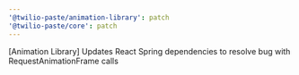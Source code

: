 ```yaml
---
'@twilio-paste/animation-library': patch
'@twilio-paste/core': patch
---
```


[Animation Library] Updates React Spring dependencies to resolve bug with RequestAnimationFrame calls
